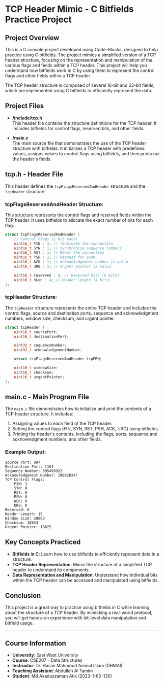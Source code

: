 # TCP Header Mimic - C Bitfields Practice Project

## Project Overview
This is a C console project developed using Code::Blocks, designed to help practice using C bitfields. The project mimics a simplified version of a TCP header structure, focusing on the representation and manipulation of the various flags and fields within a TCP header. This project will help you understand how bitfields work in C by using them to represent the control flags and other fields within a TCP header.

The TCP header structure is composed of several 16-bit and 32-bit fields, which are implemented using C bitfields to efficiently represent the data.

## Project Files
- **/include/tcp.h**  
  This header file contains the structure definitions for the TCP header. It includes bitfields for control flags, reserved bits, and other fields.
  
- **/main.c**  
  The main source file that demonstrates the use of the TCP header structure with bitfields. It initializes a TCP header with predefined values, assigns values to control flags using bitfields, and then prints out the header's fields.

## tcp.h - Header File
This header defines the `tcpFlagsReservedAndHeader` structure and the `tcpHeader` structure:

### tcpFlagsReservedAndHeader Structure:
This structure represents the control flags and reserved fields within the TCP header. It uses bitfields to allocate the exact number of bits for each flag.

```c
struct tcpFlagsReservedAndHeader {
    // Control Flags (1 bit each)
    uint16_t FIN : 1; // Terminate the connection
    uint16_t SYN : 1; // Synchronize sequence numbers
    uint16_t RST : 1; // Reset the connection
    uint16_t PSH : 1; // Request for push
    uint16_t ACK : 1; // Acknowledgement number is valid
    uint16_t URG : 1; // Urgent pointer is valid

    uint16_t reserved : 6; // Reserved bits (6 bits)
    uint16_t hLen : 4; // Header length (4 bits)
};
```

### tcpHeader Structure:
The `tcpHeader` structure represents the entire TCP header and includes the control flags, source and destination ports, sequence and acknowledgment numbers, window size, checksum, and urgent pointer.

```c
struct tcpHeader {
    uint16_t sourcePort;
    uint16_t destinationPort;

    uint32_t sequenceNumber;
    uint32_t acknowledgementNumber;

    struct tcpFlagsReservedAndHeader tcpFRH;

    uint16_t windowSize;
    uint16_t checksum;
    uint16_t urgentPointer;
};
```

## main.c - Main Program File
The `main.c` file demonstrates how to initialize and print the contents of a TCP header structure. It includes:

1. Assigning values to each field of the TCP header.
2. Setting the control flags (FIN, SYN, RST, PSH, ACK, URG) using bitfields.
3. Printing the header's contents, including the flags, ports, sequence and acknowledgment numbers, and other fields.

### Example Output:
```
Source Port: 897
Destination Port: 1167
Sequence Number: 595499922
Acknowledgement Number: 108928247
TCP Control Flags:
    FIN: 1
    SYN: 0
    RST: 0
    PSH: 0
    ACK: 0
    URG: 0
Reserved: 0
Header Length: 15
Window Size: 28063
Checksum: 18853
Urgent Pointer: 18625
```

## Key Concepts Practiced
- **Bitfields in C**: Learn how to use bitfields to efficiently represent data in a structure.
- **TCP Header Representation**: Mimic the structure of a simplified TCP header to understand its components.
- **Data Representation and Manipulation**: Understand how individual bits within the TCP header can be accessed and manipulated using bitfields.

## Conclusion
This project is a great way to practice using bitfields in C while learning about the structure of a TCP header. By mimicking a real-world protocol, you will get hands-on experience with bit-level data manipulation and bitfield usage.

---

## Course Information

- **University**: East West University
- **Course**: CSE207 - Data Structures
- **Instructor**: Dr. Hasan Mahmood Aminul Islam (DHMAI)
- **Teaching Assistant**: Abdullah Al Tamim
- **Student**: Md Asaduzzaman Atik (2023-1-60-130)
